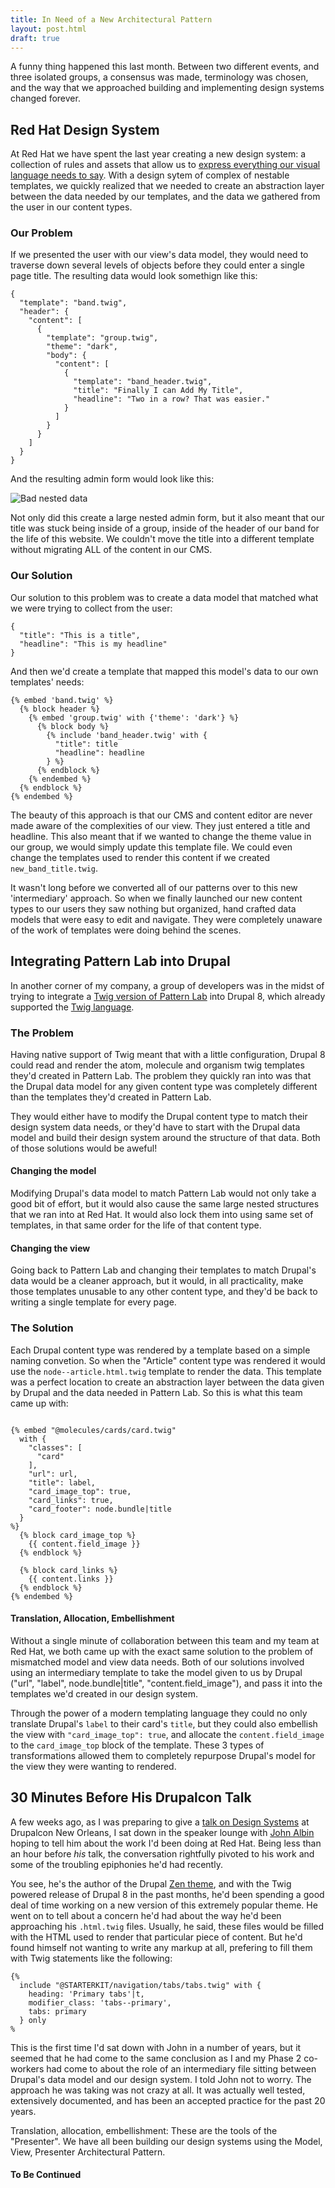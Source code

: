 ```yaml
---
title: In Need of a New Architectural Pattern
layout: post.html
draft: true
---
```


A funny thing happened this last month. Between two different events, and three isolated groups, a consensus was made, terminology was chosen, and the way that we approached building and implementing design systems changed forever.

## Red Hat Design System

At Red Hat we have spent the last year creating a new design system: a collection of rules and assets that allow us to [express everything our visual language needs to say](https://www.youtube.com/watch?v=BAQUo2QM1kg). With a design sytem of complex of nestable templates, we quickly realized that we needed to create an abstraction layer between the data needed by our templates, and the data we gathered from the user in our content types.

### Our Problem

If we presented the user with our view's data model, they would need to traverse down several levels of objects before they could enter a single page title. The resulting data would look somethign like this:

```
{
  "template": "band.twig",
  "header": {
    "content": [
      {
        "template": "group.twig",
        "theme": "dark",
        "body": {
          "content": [
            {
              "template": "band_header.twig",
              "title": "Finally I can Add My Title",
              "headline": "Two in a row? That was easier."
            }
          ]
        }
      }
    ]
  }
}
```

And the resulting admin form would look like this:

<img style="height: auto; max-width:100%;"  src="/assets/img/nesting.png" alt="Bad nested data">

Not only did this create a large nested admin form, but it also meant that our title was stuck being inside of a group, inside of the header of our band for the life of this website. We couldn't move the title into a different template without migrating ALL of the content in our CMS.

### Our Solution

Our solution to this problem was to create a data model that matched what we were trying to collect from the user:

```
{
  "title": "This is a title",
  "headline": "This is my headline"
}
```

And then we'd create a template that mapped this model's data to our own templates' needs:

```
{% embed 'band.twig' %}
  {% block header %}
    {% embed 'group.twig' with {'theme': 'dark'} %}
      {% block body %}
        {% include 'band_header.twig' with {
          "title": title
          "headline": headline
        } %}
      {% endblock %}
    {% endembed %}
  {% endblock %}
{% endembed %}
```

The beauty of this approach is that our CMS and content editor are never made aware of the complexities of our view. They just entered a title and headline. This also meant that if we wanted to change the theme value in our group, we would simply update this template file. We could even change the templates used to render this content if we created `new_band_title.twig`.

It wasn't long before we converted all of our patterns over to this new 'intermediary' approach. So when we finally launched our new content types to our users they saw nothing but organized, hand crafted data models that were easy to edit and navigate. They were completely unaware of the work of templates were doing behind the scenes.

## Integrating Pattern Lab into Drupal

In another corner of my company, a group of developers was in the midst of trying to integrate a [Twig version of Pattern Lab](https://github.com/pattern-lab/edition-php-twig-standard) into Drupal 8, which already supported the [Twig language](http://twig.sensiolabs.org/).

### The Problem

Having native support of Twig meant that with a little configuration, Drupal 8 could read and render the atom, molecule and organism twig templates they'd created in Pattern Lab. The problem they quickly ran into was that the Drupal data model for any given content type was completely different than the templates they'd created in Pattern Lab.

They would either have to modify the Drupal content type to match their design system data needs, or they'd have to start with the Drupal data model and build their design system around the structure of that data. Both of those solutions would be aweful!

#### Changing the model

Modifying Drupal's data model to match Pattern Lab would not only take a good bit of effort, but it would also cause the same large nested structures that we ran into at Red Hat. It would also lock them into using same set of templates, in that same order for the life of that content type.

#### Changing the view

Going back to Pattern Lab and changing their templates to match Drupal's data would be a cleaner approach, but it would, in all practicality, make those templates unusable to any other content type, and they'd be back to writing a single template for every page.

### The Solution

Each Drupal content type was rendered by a template based on a simple naming convetion. So when the "Article" content type was rendered it would use the `node--article.html.twig` template to render the data. This template was a perfect location to create an abstraction layer between the data given by Drupal and the data needed in Pattern Lab. So this is what this team came up with:

```

{% embed "@molecules/cards/card.twig"
  with {
    "classes": [
      "card"
    ],
    "url": url,
    "title": label,
    "card_image_top": true,
    "card_links": true,
    "card_footer": node.bundle|title
  }
%}
  {% block card_image_top %}
    {{ content.field_image }}
  {% endblock %}

  {% block card_links %}
    {{ content.links }}
  {% endblock %}
{% endembed %}
```

#### Translation, Allocation, Embellishment

Without a single minute of collaboration between this team and my team at Red Hat, we both came up with the exact same solution to the problem of mismatched model and view data needs. Both of our solutions involved using an intermediary template to take the model given to us by Drupal ("url", "label", node.bundle|title", "content.field_image"), and pass it into the templates we'd created in our design system.

Through the power of a modern templating language they could no only translate Drupal's `label` to their card's `title`, but they could also embellish the view with `"card_image_top": true`, and allocate the `content.field_image` to the `card_image_top` block of the template. These 3 types of transformations allowed them to completely repurpose Drupal's model for the view they were wanting to rendered.

## 30 Minutes Before His Drupalcon Talk

A few weeks ago, as I was preparing to give a [talk on Design Systems](bit.ly/road-runner-rules) at Drupalcon New Orleans, I sat down in the speaker lounge with [John Albin](https://twitter.com/johnalbin) hoping to tell him about the work I'd been doing at Red Hat. Being less than an hour before *his* talk, the conversation rightfully pivoted to his work and some of the troubling epiphonies he'd had recently.

You see, he's the author of the Drupal [Zen theme](https://www.drupal.org/project/zen), and with the Twig powered release of Drupal 8 in the past months, he'd been spending a good deal of time working on a new version of this extremely popular theme. He went on to tell about a concern he'd had about the way he'd been approaching his `.html.twig` files. Usually, he said, these files would be filled with the HTML used to render that particular piece of content. But he'd found himself not wanting to write any markup at all, prefering to fill them with Twig statements like the following:

```
{%
  include "@STARTERKIT/navigation/tabs/tabs.twig" with {
    heading: 'Primary tabs'|t,
    modifier_class: 'tabs--primary',
    tabs: primary
  } only
%
```

This is the first time I'd sat down with John in a number of years, but it seemed that he had come to the same conclusion as I and my Phase 2 co-workers had come to about the role of an intermediary file sitting between Drupal's data model and our design system. I told John not to worry. The approach he was taking was not crazy at all. It was actually well tested, extensively documented, and has been an accepted practice for the past 20 years.

Translation, allocation, embellishment: These are the tools of the "Presenter". We have all been building our design systems using the Model, View, Presenter Architectural Pattern.

#### To Be Continued



















